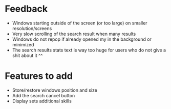 # Feedback

- Windows starting outside of the screen (or too large) on smaller resolution/screens
- Very slow scrolling of the search result when many results
- Windows do not repop if already opened my in the background or minimized
- The search results stats text is way too huge for users who do not give a shit about it ^^

# Features to add

- Store/restore windows position and size
- Add the search cancel button
- Display sets additional skills
